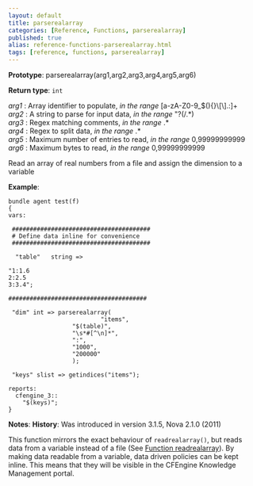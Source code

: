 ```yaml
---
layout: default
title: parserealarray
categories: [Reference, Functions, parserealarray]
published: true
alias: reference-functions-parserealarray.html
tags: [reference, functions, parserealarray]
---
```


**Prototype**: parserealarray(arg1,arg2,arg3,arg4,arg5,arg6) 

**Return type**: `int`

  
 *arg1* : Array identifier to populate, *in the range*
[a-zA-Z0-9\_\$(){}\\[\\].:]+   
 *arg2* : A string to parse for input data, *in the range* "?(/.\*)   
 *arg3* : Regex matching comments, *in the range* .\*   
 *arg4* : Regex to split data, *in the range* .\*   
 *arg5* : Maximum number of entries to read, *in the range*
0,99999999999   
 *arg6* : Maximum bytes to read, *in the range* 0,99999999999   

Read an array of real numbers from a file and assign the dimension to a
variable

**Example**:

```cf3
bundle agent test(f) 
{
vars:

 #######################################
 # Define data inline for convenience
 #######################################

  "table"   string => 

"1:1.6
2:2.5
3:3.4";

#######################################

 "dim" int => parserealarray(
                          "items",
                  "$(table)",
                  "\s*#[^\n]*",
                  ":",
                  "1000",
                  "200000"
                  );

 "keys" slist => getindices("items");

reports:
  cfengine_3::
    "$(keys)";
}
```

**Notes**:
**History**: Was introduced in version 3.1.5, Nova 2.1.0 (2011)

This function mirrors the exact behaviour of `readrealarray()`, but
reads data from a variable instead of a file (See [Function
readrealarray](#Function-readrealarray)). By making data readable from a
variable, data driven policies can be kept inline. This means that they
will be visible in the CFEngine Knowledge Management portal.
